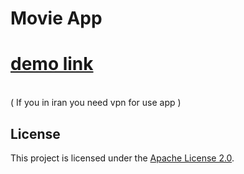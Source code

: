 # Movie App
# <a href="https://ghmamadreza84.github.io/Movie-Api">demo link </a>
<br/>
( If you in iran you need  vpn for use app ) 


## License
This project is licensed under the [Apache License 2.0](./LICENSE).
